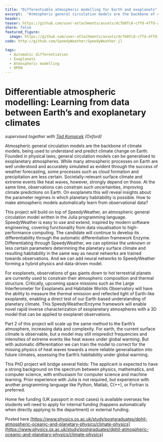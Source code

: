 ```yaml
---
title: "Differentiable atmospheric modelling for Earth and exoplanets"
excerpt:  "Atmospheric general circulation models are the backbone of climate models, being used to understand and predict climate change on Earth and understand climate on exoplanets."
header:
teaser: https://github.com/user-attachments/assets/dc7b0fc8-cffd-4ffd-aa40-274e8cbb53f2
share: false
featured_figure: 
  image: https://github.com/user-attachments/assets/dc7b0fc8-cffd-4ffd-aa40-274e8cbb53f2
code: http://github.com/SpeedyWeather/SpeedyWeather.jl

tags:
  - Automatic differentiation
  - Exoplanets
  - Atmospheric modelling
  - OPEN
---
```


# Differentiable atmospheric modelling: Learning from data between Earth’s and exoplanetary climates

_supervised together with [Tad Komacek](https://www.physics.ox.ac.uk/our-people/komacek) (Oxford)_

Atmospheric general circulation models are the backbone of climate models, being used to understand and predict climate change on Earth.
Founded in physical laws, general circulation models can be generalised to exoplanetary atmospheres. While many atmospheric processes on
Earth are well understood and accurately simulated as evident through the success of weather forecasting, some processes such as cloud
formation and precipitation are less certain. Societally-relevant surface climate and extreme events like heat waves, however, strongly
depend on those. At the same time, observations can constrain such uncertainties, improving climate predictions on Earth. On exoplanets
this will reveal insights about the parameter regimes in which planetary habitability is possible. How to make atmospheric models
automatically learn from observational data? 

This project will build on top of SpeedyWeather, an atmospheric general circulation model written in the Julia programming language.
SpeedyWeather is easy to use and extend, inspired by modern software engineering, covering functionality from data visualisation to
high-performance computing. The candidate will continue to develop its differentiability through the automatic differentiation
framework Enzyme. Differentiating through SpeedyWeather, we can optimise the unknown or less certain parameters determining the
planetary surface climate and resulting habitability in the same way as neural networks are trained towards observations.
And we can add neural networks to SpeedyWeather forming a hybrid physics and data-driven model. 

For exoplanets, observations of gas giants down to hot terrestrial planets are currently used to constrain their atmospheric composition
and thermal structure. Critically, upcoming space missions such as the Large Interferometer for Exoplanets and Habitable Worlds Observatory
will have the ability to measure the thermal emission and reflected light of Earth-like exoplanets, enabling a direct test of our Earth-based
understanding of planetary climate. This SpeedyWeather/Enzyme framework will enable novel rapid inverse characterization of exoplanetary
atmospheres with a 3D model that can be applied to exoplanet observations.

Part 2 of this project will scale up the same method to the Earth’s atmosphere, increasing data and complexity. For earth, the current surface
climate is observable, but a model may still mispredict frequencies and intensities of extreme events like heat waves under global warming.
But with automatic differentiation we can train the model to correct for the missing physics of heat waves towards a more reliable generalisation
into future climates, assessing the Earth’s habitability under global warming.

This PhD project will bridge several fields: The applicant is expected to have a strong background on the spectrum between physics,
mathematics, and computer science, with enthusiasm for computer science and machine learning. Prior experience with Julia is not
required, but experience with another programming language like Python, Matlab, C(++), or Fortran is preferred.

Home fee funding (UK passport in most cases) is available overseas fee students will need to apply for internal funding
(happens automatically when directly applying to the department) or external funding.

Posted here [https://www.physics.ox.ac.uk/study/postgraduates/dphil-atmospheric-oceanic-and-planetary-physics/climate-physics](https://www.physics.ox.ac.uk/study/postgraduates/dphil-atmospheric-oceanic-and-planetary-physics/climate-physics)
